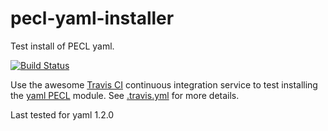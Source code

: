 pecl-yaml-installer
===================

Test install of PECL yaml.

[![Build Status](https://travis-ci.org/bd808/pecl-yaml-installer.png?branch=master)](https://travis-ci.org/bd808/pecl-yaml-installer)

Use the awesome [Travis CI][] continuous integration service to test
installing the [yaml PECL][] module. See [.travis.yml][] for more details.

Last tested for yaml 1.2.0

[Travis CI]: http://about.travis-ci.org/
[yaml PECL]: http://pecl.php.net/package/yaml
[.travis.yml]: .travis.yml
